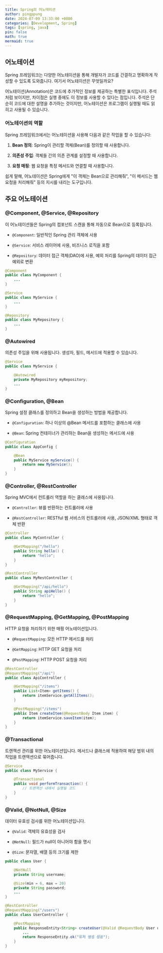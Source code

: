 ```yaml
---
title: Spring의 어노테이션
author: pingppung
date: 2024-07-09 13:33:00 +0800
categories: [Development, Spring]
tags: [spring, java]
pin: false
math: true
mermaid: true
---
```


## 어노테이션
Spring 프레임워크는 다양한 어노테이션을 통해 개발자가 코드를 간결하고 명확하게 작성할 수 있도록 도와줍니다. 여기서 어노테이션은 무엇일까요?<br>

어노테이션(Annotation)은 코드에 추가적인 정보를 제공하는 특별한 표식입니다. 주석처럼 보이지만, 차이점은 실행 중에도 이 정보를 사용할 수 있다는 점입니다. 주석은 단순히 코드에 대한 설명을 추가하는 것이지만, 어노테이션은 프로그램이 실행될 때도 읽히고 사용될 수 있습니다.

### 어노테이션의 역할
Spring 프레임워크에서는 어노테이션을 사용해 다음과 같은 작업을 할 수 있습니다:

1. **Bean 정의**: Spring이 관리할 객체(Bean)를 정의할 때 사용합니다.

2. **의존성 주입**: 객체들 간의 의존 관계를 설정할 때 사용합니다.

3. **요청 매핑**: 웹 요청을 특정 메서드와 연결할 때 사용합니다.

쉽게 말해, 어노테이션은 Spring에게 "이 객체는 Bean으로 관리해줘", "이 메서드는 웹 요청을 처리해줘" 등의 지시를 내리는 도구입니다.

## 주요 어노테이션

### @Component, @Service, @Repository
이 어노테이션들은 Spring의 컴포넌트 스캔을 통해 자동으로 Bean으로 등록됩니다.

- `@Component`: 일반적인 Spring 관리 객체에 사용

- `@Service`: 서비스 레이어에 사용, 비즈니스 로직을 포함

- `@Repository`: 데이터 접근 객체(DAO)에 사용, 예외 처리를 Spring의 데이터 접근 예외로 변환

```java
@Component
public class MyComponent {
    ...
}

@Service
public class MyService {
    ...
}

@Repository
public class MyRepository {
    ...
}
```

### @Autowired
의존성 주입을 위해 사용됩니다. 생성자, 필드, 메서드에 적용할 수 있습니다.

```java
@Service
public class MyService {

    @Autowired
    private MyRepository myRepository;
    ...
}
```

### @Configuration, @Bean
Spring 설정 클래스를 정의하고 Bean을 생성하는 방법을 제공합니다.

- `@Configuration`: 하나 이상의 @Bean 메서드를 포함하는 클래스에 사용

- `@Bean`: Spring 컨테이너가 관리하는 Bean을 생성하는 메서드에 사용

```java
@Configuration
public class AppConfig {

    @Bean
    public MyService myService() {
        return new MyService();
    }
}
```
### @Controller, @RestController
Spring MVC에서 컨트롤러 역할을 하는 클래스에 사용됩니다.

- `@Controller`: 뷰를 반환하는 컨트롤러에 사용

- `@RestController`: RESTful 웹 서비스의 컨트롤러에 사용, JSON/XML 형태로 객체 반환

```java
@Controller
public class MyController {

    @GetMapping("/hello")
    public String hello() {
        return "hello";
    }
}

@RestController
public class MyRestController {

    @GetMapping("/api/hello")
    public String apiHello() {
        return "hello";
    }
}
```
### @RequestMapping, @GetMapping, @PostMapping
HTTP 요청을 처리하기 위한 매핑 어노테이션입니다.

- `@RequestMapping`: 모든 HTTP 메서드를 처리

- `@GetMapping`: HTTP GET 요청을 처리

- `@PostMapping`: HTTP POST 요청을 처리

```java
@RestController
@RequestMapping("/api")
public class ApiController {

    @GetMapping("/items")
    public List<Item> getItems() {
        return itemService.getAllItems();
    }

    @PostMapping("/items")
    public Item createItem(@RequestBody Item item) {
        return itemService.saveItem(item);
    }
}
```
### @Transactional
트랜잭션 관리를 위한 어노테이션입니다. 메서드나 클래스에 적용하여 해당 범위 내의 작업을 트랜잭션으로 묶어줍니다.

```java
@Service
public class MyService {

    @Transactional
    public void performTransaction() {
        // 트랜잭션 내에서 실행될 코드
    }
}
```
### @Valid, @NotNull, @Size
데이터 유효성 검사를 위한 어노테이션입니다.

- `@Valid`: 객체의 유효성을 검사

- `@NotNull`: 필드가 null이 아니어야 함을 명시

- `@Size`: 문자열, 배열 등의 크기를 제한

```java
public class User {

    @NotNull
    private String username;

    @Size(min = 6, max = 20)
    private String password;
    ...
}

@RestController
@RequestMapping("/users")
public class UserController {

    @PostMapping
    public ResponseEntity<String> createUser(@Valid @RequestBody User user) {   
        ...
        return ResponseEntity.ok("유저 생성 성공");
    }
}
```
